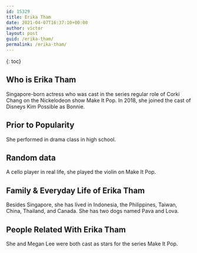 ```yaml
---
id: 15329
title: Erika Tham
date: 2021-04-07T16:37:10+00:00
author: victor
layout: post
guid: /erika-tham/
permalink: /erika-tham/
---
```



{: toc}


## Who is Erika Tham



Singapore-born actress who was cast in the series regular role of Corki Chang on the Nickelodeon show Make It Pop. In 2018, she joined the cast of Disneys Kim Possible as Bonnie.

                
                
                
## Prior to Popularity



She performed in drama class in high school. 

                
                
                
## Random data



A cello player in real life, she played the violin on Make It Pop. 

                
                
                
## Family & Everyday Life of Erika Tham



Besides Singapore, she has lived in Indonesia, the Philippines, Taiwan, China, Thailand, and Canada. She has two dogs named Pava and Lova. 

                
                
                
## People Related With Erika Tham



She and Megan Lee were both cast as stars for the series Make It Pop. 

                
              
            
          
          
          